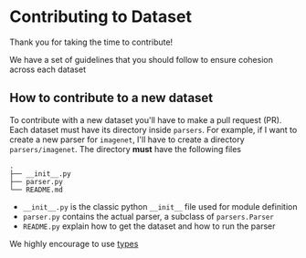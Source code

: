 # Contributing to Dataset

Thank you for taking the time to contribute!

We have a set of guidelines that you should follow to ensure cohesion across each dataset

## How to contribute to a new dataset

To contribute with a new dataset you'll have to make a pull request (PR). Each dataset must have its directory inside `parsers`. For example, if I want to create a new parser for `imagenet`, I'll have to create a directory `parsers/imagenet`. The directory **must** have the following files

```
.
├── __init__.py
├── parser.py
└── README.md
```

- `__init__.py` is the classic python `__init__` file used for module definition
- `parser.py` contains the actual parser, a subclass of `parsers.Parser`
- `README.py` explain how to get the dataset and how to run the parser

We highly encourage to use [types](https://docs.python.org/3/library/stdtypes.html)
